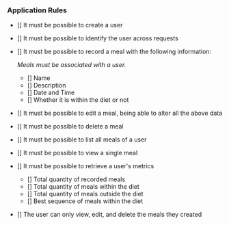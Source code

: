 ### Application Rules

- [] It must be possible to create a user
- [] It must be possible to identify the user across requests
- [] It must be possible to record a meal with the following information:
    
    *Meals must be associated with a user.*
    
    - [] Name
    - [] Description
    - [] Date and Time
    - [] Whether it is within the diet or not
- [] It must be possible to edit a meal, being able to alter all the above data
- [] It must be possible to delete a meal
- [] It must be possible to list all meals of a user
- [] It must be possible to view a single meal
- [] It must be possible to retrieve a user's metrics
    - [] Total quantity of recorded meals
    - [] Total quantity of meals within the diet
    - [] Total quantity of meals outside the diet
    - [] Best sequence of meals within the diet
- [] The user can only view, edit, and delete the meals they created
